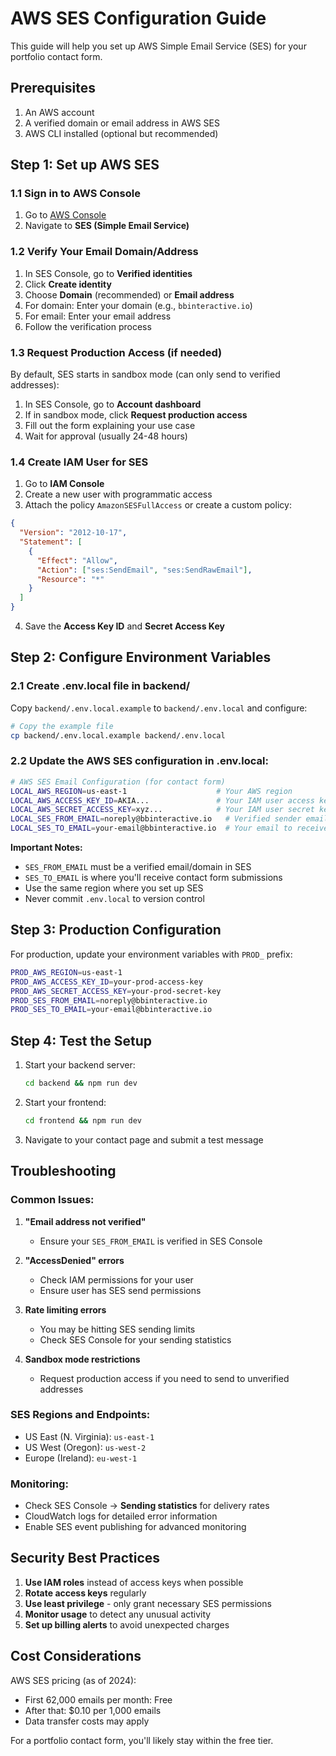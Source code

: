 # AWS SES Configuration Guide

This guide will help you set up AWS Simple Email Service (SES) for your portfolio contact form.

## Prerequisites

1. An AWS account
2. A verified domain or email address in AWS SES
3. AWS CLI installed (optional but recommended)

## Step 1: Set up AWS SES

### 1.1 Sign in to AWS Console

1. Go to [AWS Console](https://console.aws.amazon.com/)
2. Navigate to **SES (Simple Email Service)**

### 1.2 Verify Your Email Domain/Address

1. In SES Console, go to **Verified identities**
2. Click **Create identity**
3. Choose **Domain** (recommended) or **Email address**
4. For domain: Enter your domain (e.g., `bbinteractive.io`)
5. For email: Enter your email address
6. Follow the verification process

### 1.3 Request Production Access (if needed)

By default, SES starts in sandbox mode (can only send to verified addresses):

1. In SES Console, go to **Account dashboard**
2. If in sandbox mode, click **Request production access**
3. Fill out the form explaining your use case
4. Wait for approval (usually 24-48 hours)

### 1.4 Create IAM User for SES

1. Go to **IAM Console**
2. Create a new user with programmatic access
3. Attach the policy `AmazonSESFullAccess` or create a custom policy:

```json
{
  "Version": "2012-10-17",
  "Statement": [
    {
      "Effect": "Allow",
      "Action": ["ses:SendEmail", "ses:SendRawEmail"],
      "Resource": "*"
    }
  ]
}
```

4. Save the **Access Key ID** and **Secret Access Key**

## Step 2: Configure Environment Variables

### 2.1 Create .env.local file in backend/

Copy `backend/.env.local.example` to `backend/.env.local` and configure:

```bash
# Copy the example file
cp backend/.env.local.example backend/.env.local
```

### 2.2 Update the AWS SES configuration in .env.local:

```bash
# AWS SES Email Configuration (for contact form)
LOCAL_AWS_REGION=us-east-1                    # Your AWS region
LOCAL_AWS_ACCESS_KEY_ID=AKIA...               # Your IAM user access key
LOCAL_AWS_SECRET_ACCESS_KEY=xyz...            # Your IAM user secret key
LOCAL_SES_FROM_EMAIL=noreply@bbinteractive.io   # Verified sender email
LOCAL_SES_TO_EMAIL=your-email@bbinteractive.io  # Your email to receive messages
```

**Important Notes:**

- `SES_FROM_EMAIL` must be a verified email/domain in SES
- `SES_TO_EMAIL` is where you'll receive contact form submissions
- Use the same region where you set up SES
- Never commit `.env.local` to version control

## Step 3: Production Configuration

For production, update your environment variables with `PROD_` prefix:

```bash
PROD_AWS_REGION=us-east-1
PROD_AWS_ACCESS_KEY_ID=your-prod-access-key
PROD_AWS_SECRET_ACCESS_KEY=your-prod-secret-key
PROD_SES_FROM_EMAIL=noreply@bbinteractive.io
PROD_SES_TO_EMAIL=your-email@bbinteractive.io
```

## Step 4: Test the Setup

1. Start your backend server:

   ```bash
   cd backend && npm run dev
   ```

2. Start your frontend:

   ```bash
   cd frontend && npm run dev
   ```

3. Navigate to your contact page and submit a test message

## Troubleshooting

### Common Issues:

1. **"Email address not verified"**
   - Ensure your `SES_FROM_EMAIL` is verified in SES Console

2. **"AccessDenied" errors**
   - Check IAM permissions for your user
   - Ensure user has SES send permissions

3. **Rate limiting errors**
   - You may be hitting SES sending limits
   - Check SES Console for your sending statistics

4. **Sandbox mode restrictions**
   - Request production access if you need to send to unverified addresses

### SES Regions and Endpoints:

- US East (N. Virginia): `us-east-1`
- US West (Oregon): `us-west-2`
- Europe (Ireland): `eu-west-1`

### Monitoring:

- Check SES Console → **Sending statistics** for delivery rates
- CloudWatch logs for detailed error information
- Enable SES event publishing for advanced monitoring

## Security Best Practices

1. **Use IAM roles** instead of access keys when possible
2. **Rotate access keys** regularly
3. **Use least privilege** - only grant necessary SES permissions
4. **Monitor usage** to detect any unusual activity
5. **Set up billing alerts** to avoid unexpected charges

## Cost Considerations

AWS SES pricing (as of 2024):

- First 62,000 emails per month: Free
- After that: $0.10 per 1,000 emails
- Data transfer costs may apply

For a portfolio contact form, you'll likely stay within the free tier.
